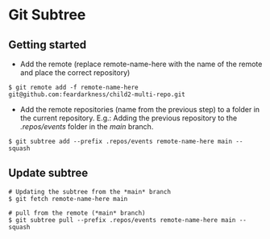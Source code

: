 # Git Subtree

## Getting started

- Add the remote (replace remote-name-here with the name of the remote and place the correct repository)
```
$ git remote add -f remote-name-here git@github.com:feardarkness/child2-multi-repo.git
```

- Add the remote repositories (name from the previous step) to a folder in the current repository. E.g.: Adding the previous repository to the *.repos/events* folder in the *main* branch.
```
$ git subtree add --prefix .repos/events remote-name-here main --squash
```

## Update subtree


```
# Updating the subtree from the *main* branch
$ git fetch remote-name-here main

# pull from the remote (*main* branch)
$ git subtree pull --prefix .repos/events remote-name-here main --squash
```


